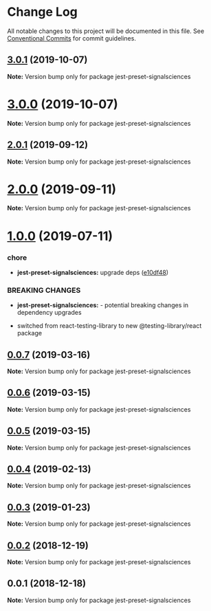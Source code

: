 # Change Log

All notable changes to this project will be documented in this file.
See [Conventional Commits](https://conventionalcommits.org) for commit guidelines.

## [3.0.1](https://github.com/signalsciences/jsdx/compare/jest-preset-signalsciences@3.0.0...jest-preset-signalsciences@3.0.1) (2019-10-07)

**Note:** Version bump only for package jest-preset-signalsciences

# [3.0.0](https://github.com/signalsciences/jsdx/compare/jest-preset-signalsciences@2.0.1...jest-preset-signalsciences@3.0.0) (2019-10-07)

**Note:** Version bump only for package jest-preset-signalsciences

## [2.0.1](https://github.com/signalsciences/jsdx/compare/jest-preset-signalsciences@2.0.0...jest-preset-signalsciences@2.0.1) (2019-09-12)

**Note:** Version bump only for package jest-preset-signalsciences

# [2.0.0](https://github.com/signalsciences/jsdx/compare/jest-preset-signalsciences@1.0.0...jest-preset-signalsciences@2.0.0) (2019-09-11)

**Note:** Version bump only for package jest-preset-signalsciences

# [1.0.0](https://github.com/signalsciences/jsdx/compare/jest-preset-signalsciences@0.0.7...jest-preset-signalsciences@1.0.0) (2019-07-11)

### chore

- **jest-preset-signalsciences:** upgrade deps ([e10df48](https://github.com/signalsciences/jsdx/commit/e10df48))

### BREAKING CHANGES

- **jest-preset-signalsciences:** - potential breaking changes in dependency upgrades

* switched from react-testing-library to new @testing-library/react
  package

## [0.0.7](https://github.com/signalsciences/jsdx/compare/jest-preset-signalsciences@0.0.6...jest-preset-signalsciences@0.0.7) (2019-03-16)

**Note:** Version bump only for package jest-preset-signalsciences

## [0.0.6](https://github.com/signalsciences/jsdx/compare/jest-preset-signalsciences@0.0.5...jest-preset-signalsciences@0.0.6) (2019-03-15)

**Note:** Version bump only for package jest-preset-signalsciences

## [0.0.5](https://github.com/signalsciences/jsdx/compare/jest-preset-signalsciences@0.0.4...jest-preset-signalsciences@0.0.5) (2019-03-15)

**Note:** Version bump only for package jest-preset-signalsciences

## [0.0.4](https://github.com/signalsciences/jsdx/compare/jest-preset-signalsciences@0.0.3...jest-preset-signalsciences@0.0.4) (2019-02-13)

**Note:** Version bump only for package jest-preset-signalsciences

## [0.0.3](https://github.com/signalsciences/jsdx/compare/jest-preset-signalsciences@0.0.2...jest-preset-signalsciences@0.0.3) (2019-01-23)

**Note:** Version bump only for package jest-preset-signalsciences

## [0.0.2](https://github.com/signalsciences/jsdx/compare/jest-preset-signalsciences@0.0.1...jest-preset-signalsciences@0.0.2) (2018-12-19)

**Note:** Version bump only for package jest-preset-signalsciences

## 0.0.1 (2018-12-18)

**Note:** Version bump only for package jest-preset-signalsciences
